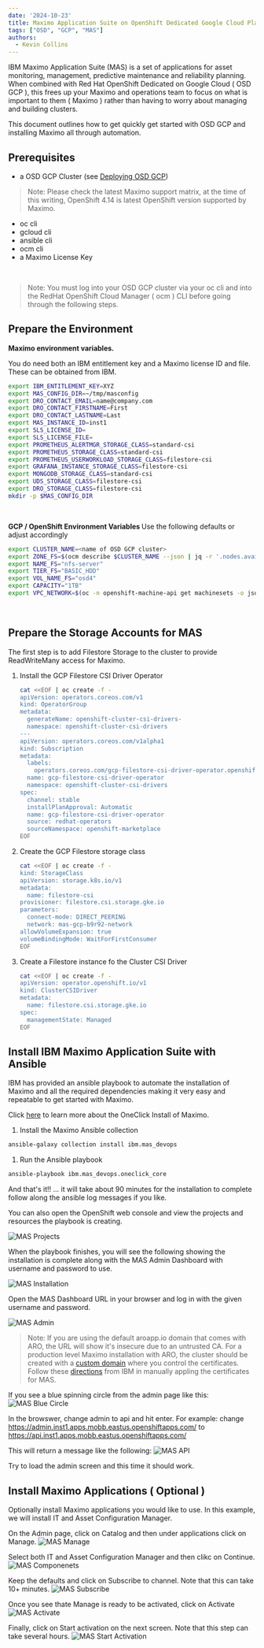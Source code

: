 ```yaml
---
date: '2024-10-23'
title: Maximo Application Suite on OpenShift Dedicated Google Cloud Platform ( OSD GCP )
tags: ["OSD", "GCP", "MAS"]
authors:
  - Kevin Collins
---
```


IBM Maximo Application Suite (MAS) is a set of applications for asset monitoring, management, predictive maintenance and reliability planning.  When combined with Red Hat OpenShift Dedicated on Google Cloud ( OSD GCP ), this frees up your Maximo and operations team to focus on what is important to them ( Maximo ) rather than having to worry about managing and building clusters.

This document outlines how to get quickly get started with OSD GCP and installing Maximo all through automation.


## Prerequisites
* a OSD GCP Cluster (see [Deploying OSD GCP](/experts/gcp/osd_preexisting_vpc/))
> Note: Please check the latest Maximo support matrix, at the time of this writing, OpenShift 4.14 is latest OpenShift version supported by Maximo.

* oc cli
* gcloud cli
* ansible cli
* ocm cli
* a Maximo License Key
<br>

> Note: You must log into your OSD GCP cluster via your oc cli and into the RedHat OpenShift Cloud Manager ( ocm ) CLI before going through the following steps.

## Prepare the Environment

<b>Maximo environment variables.</b>
    
You do need both an IBM entitlement key and a Maximo license ID and file.  These can be obtained from IBM.</b>

```bash
export IBM_ENTITLEMENT_KEY=XYZ
export MAS_CONFIG_DIR=~/tmp/masconfig
export DRO_CONTACT_EMAIL=name@company.com
export DRO_CONTACT_FIRSTNAME=First
export DRO_CONTACT_LASTNAME=Last
export MAS_INSTANCE_ID=inst1
export SLS_LICENSE_ID=
export SLS_LICENSE_FILE=
export PROMETHEUS_ALERTMGR_STORAGE_CLASS=standard-csi
export PROMETHEUS_STORAGE_CLASS=standard-csi
export PROMETHEUS_USERWORKLOAD_STORAGE_CLASS=filestore-csi
export GRAFANA_INSTANCE_STORAGE_CLASS=filestore-csi
export MONGODB_STORAGE_CLASS=standard-csi
export UDS_STORAGE_CLASS=filestore-csi
export DRO_STORAGE_CLASS=filestore-csi
mkdir -p $MAS_CONFIG_DIR
```

<br>

<b>GCP / OpenShift Environment Variables </b>
Use the following defaults or adjust accordingly


```bash
export CLUSTER_NAME=<name of OSD GCP cluster>
export ZONE_FS=$(ocm describe $CLUSTER_NAME --json | jq -r '.nodes.availability_zones[0]')
export NAME_FS="nfs-server"
export TIER_FS="BASIC_HDD"
export VOL_NAME_FS="osd4"
export CAPACITY="1TB"
export VPC_NETWORK=$(oc -n openshift-machine-api get machinesets -o json | jq -r '.items[0].spec.template.spec.providerSpec.value.networkInterfaces[0].network')
```
<br>

  
## Prepare the Storage Accounts for MAS
The first step is to add Filestore Storage to the cluster to provide ReadWriteMany access for Maximo.


1. Install the GCP Filestore CSI Driver Operator

   ```bash
   cat <<EOF | oc create -f -
   apiVersion: operators.coreos.com/v1
   kind: OperatorGroup
   metadata:
     generateName: openshift-cluster-csi-drivers-
     namespace: openshift-cluster-csi-drivers
   ---
   apiVersion: operators.coreos.com/v1alpha1
   kind: Subscription
   metadata:
     labels:
       operators.coreos.com/gcp-filestore-csi-driver-operator.openshift-cluster-csi-drivers: ""
     name: gcp-filestore-csi-driver-operator
     namespace: openshift-cluster-csi-drivers
   spec:
     channel: stable
     installPlanApproval: Automatic
     name: gcp-filestore-csi-driver-operator
     source: redhat-operators
     sourceNamespace: openshift-marketplace
   EOF
   ```

1. Create the GCP Filestore storage class

   ```bash
   cat <<EOF | oc create -f -
   kind: StorageClass
   apiVersion: storage.k8s.io/v1
   metadata:
     name: filestore-csi
   provisioner: filestore.csi.storage.gke.io
   parameters:
     connect-mode: DIRECT_PEERING 
     network: mas-gcp-b9r92-network
   allowVolumeExpansion: true
   volumeBindingMode: WaitForFirstConsumer
   EOF
   ```

1. Create a Filestore instance fo the Cluster CSI Driver

   ```bash
   cat <<EOF | oc create -f -
   apiVersion: operator.openshift.io/v1
   kind: ClusterCSIDriver
   metadata:
     name: filestore.csi.storage.gke.io
   spec:
     managementState: Managed
   EOF
   ```

## Install IBM Maximo Application Suite with Ansible

IBM has provided an ansible playbook to automate the installation of Maximo and all the required dependencies making it very easy and repeatable to get started with Maximo.

Click [here](https://ibm-mas.github.io/ansible-devops/playbooks/oneclick-core) to learn more about the OneClick Install of Maximo.

1. Install the Maximo Ansible collection

```bash
ansible-galaxy collection install ibm.mas_devops
```

1. Run the Ansible playbook
```bash
ansible-playbook ibm.mas_devops.oneclick_core
```

And that's it!! ... it will take about 90 minutes for the installation to complete follow along the ansible log messages if you like.

You can also open the OpenShift web console and view the projects and resources the playbook is creating.

![MAS Projects](images/mas-projects.jpg)

When the playbook finishes, you will see the following showing the installation is complete along with the MAS Admin Dashboard with username and password to use.

![MAS Installation](images/mas-finish.png)

Open the MAS Dashboard URL in your browser and log in with the given username and password.

![MAS Admin](images/mas-admin.png)

> Note: If you are using the default aroapp.io domain that comes with ARO, the URL will show it's insecure due to an untrusted CA.
For a production level Maximo installation with ARO, the cluster should be created with a [custom domain](https://cloud.redhat.com/experts/aro/cert-manager/) where you control the certificates.  Follow these [directions](https://www.ibm.com/docs/en/mas-cd/continuous-delivery?topic=management-manual-certificate) from IBM in manually appling the certificates for MAS.

If you see a blue spinning circle from the admin page like this:
![MAS Blue Circle](images/mas-blue-circle.png)

In the browswer, change admin to api and hit enter.
For example: change https://admin.inst1.apps.mobb.eastus.openshiftapps.com/ to
https://api.inst1.apps.mobb.eastus.openshiftapps.com/

This will return a message like the following:
![MAS API](images/mas-api.png)

Try to load the admin screen and this time it should work.

## Install Maximo Applications ( Optional )

Optionally install Maximo applications you would like to use.  In this example, we will install IT and Asset Configuration Manager.

On the Admin page, click on Catalog and then under applications click on Manage.
![MAS Manage](images/mas-manage.png)

Select both IT and Asset Configuration Manager and then clikc on Continue.
![MAS Componenets](images/mas-it-asset.png)

Keep the defaults and click on Subscribe to channel.  Note that this can take 10+ minutes.
![MAS Subscribe](images/mas-subscribe.png)

Once you see thate Manage is ready to be activated, click on Activate
![MAS Activate](images/mas-activate.png)

Finally, click on Start activation on the next screen.  Note that this step can take several hours.
![MAS Start Activation](images/mas-start-activation.png)










